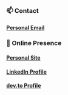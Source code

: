 <!-- ### Hi there 👋 -->

<!-- ### 🔭 I’m currently working on: 
 ### [the People's Purse](https://peoplespurse.org)
 #### Creating an educational tool for future civic leaders with a mongoDB backend, graphQL middleware, and React/Nextjs frontend.
  -->

### 📫 Contact 
<!--  #### thomps9012@gmail.com -->
<!--  
### ⚡ Fun fact:  -->
 #### [Personal Email](https://thomps9012-io.vercel.app/contact)

### 🌌 Online Presence
  #### [Personal Site](https://tszlau.com/)
  #### [LinkedIn Profile](https://www.linkedin.com/in/samuel-joseph-thompson/)
  #### [dev.to Profile](https://dev.to/thomps9012)
  
<!-- ### 🌱 Loving:
  #### TypeScript
  #### Dockerfiles
  #### NextJs -->

